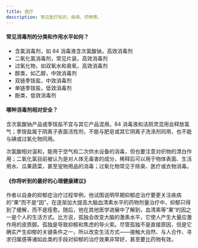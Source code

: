 ```yaml
---
title: 医疗
description: 常见医疗知识、疾病、药物等。
---
```


#### 常见消毒剂的分类和作用水平如何？

* 含氯消毒剂，如 84 消毒液含次氯酸钠，高效消毒剂
* 二氧化氯消毒剂，常见片装，高效消毒剂
* 过氧化物，如双氧水和臭氧，高效消毒剂
* 醇类，如乙醇，中效消毒剂
* 双链季铵盐，中效消毒剂
* 单链季铵盐，低效消毒剂
* 酚类，低效消毒剂

#### 哪种消毒剂相对安全？

含次氯酸钠产品或季铵盐不宜与其它产品混用。84 消毒液和洁厕灵混用会释放氯气；季铵盐属于阴离子表面活性剂，不能与肥皂或其它阴离子洗涤剂同用，也不能与碘或过氧化物同用。

次氯酸相对温和，能用于空气和二次供水设备的消毒，但也要注意对织物的漂白作用；二氧化氯目前被认为是对人体无毒害的成分，稀释后可以用于物体表面、生活用水、瓜果蔬菜，甚至宠物用品的消毒；过氧化物常见于除臭、医疗或衣物消毒。

#### <Link type='h5' to='https://www.bilibili.com/video/BV1j44y1M7Hs' source='https://www.bilibili.com/video/BV1j44y1M7Hs' >《你将听到的最好的心理健康建议》</Link>

作者以自身的抑郁症治疗过程举例，他试图说明早期抑郁症治疗要更关注疾病的“果”而不是“因”。在逐渐加大提高大脑血清素水平的药物剂量治疗中，抑郁只得到了缓解，而不是痊愈。随后，他在其他医学进展中了解到，血清素等“果”的因之一是个人的生活方式。比方说，孤独会改变大脑的激素水平，它使人产生大量应激作用的皮质醇。孤独是导致抑郁和焦虑的导火索。尽管孤独不是直接原因，但是它确实产生抑郁的关键条件之一，所以改变生活方式——接触大自然、与人合作、寻求归属感等诸如此类的手段对抑郁的治疗效果非常好，甚至要比药物有效。
